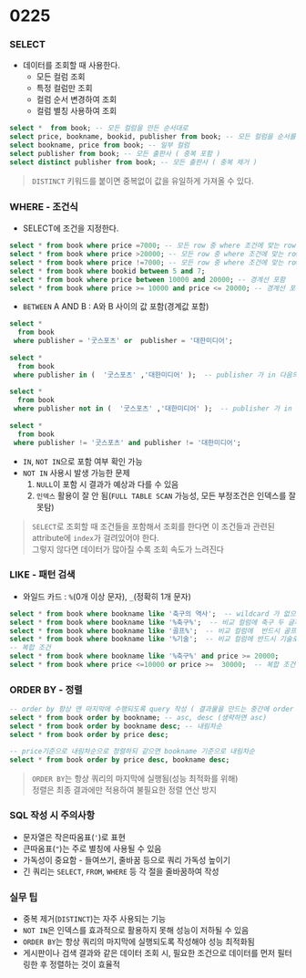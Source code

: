 # 0225
### SELECT

* 데이터를 조회할 때 사용한다.
    * 모든 컬럼 조회
    * 특정 컬럼만 조회
    * 컬럼 순서 변경하여 조회
    * 컬럼 별칭 사용하여 조회
```sql
select *  from book; -- 모든 컬럼을 만든 순서대로
select price, bookname, bookid, publisher from book; -- 모든 컬럼을 순서를 다르게
select bookname, price from book; -- 일부 컬럼
select publisher from book; -- 모든 출판사 ( 중복 포함 )
select distinct publisher from book; -- 모든 출판사 ( 중복 제거 )
```
> `DISTINCT` 키워드를 붙이면 중복없이 값을 유일하게 가져올 수 있다.

### WHERE - 조건식
* SELECT에 조건을 지정한다.
```sql
select * from book where price =7000; -- 모든 row 중 where 조건에 맞는 row 만 추출
select * from book where price >20000; -- 모든 row 중 where 조건에 맞는 row 만 추출
select * from book where price !=7000; -- 모든 row 중 where 조건에 맞는 row 만 추출 ( <>, != : 다른 조건 )
select * from book where bookid between 5 and 7;
select * from book where price between 10000 and 20000; -- 경계선 포함
select * from book where price >= 10000 and price <= 20000; -- 경계선 포함
```
* `BETWEEN` A AND B : A와 B 사이의 값 포함(경계값 포함)

```sql
select *
  from book
 where publisher = '굿스포츠' or  publisher = '대한미디어';
 
select *
  from book
 where publisher in (  '굿스포츠' ,'대한미디어' );  -- publisher 가 in 다음의 집합에 포함되는 것 추출 (권장)
 
select *
  from book
 where publisher not in (  '굿스포츠' ,'대한미디어' );  -- publisher 가 in 다음의 집합에 포함되지 않는 것 추출 (비 권장)
 
select *
  from book
 where publisher != '굿스포츠' and publisher != '대한미디어'; 
 ```
* `IN`, `NOT IN`으로 포함 여부 확인 가능
* `NOT IN` 사용시 발생 가능한 문제
    1. `NULL`이 포함 시 결과가 예상과 다를 수 있음
    2. `인덱스` 활용이 잘 안 됨(`FULL TABLE SCAN` 가능성, 모든 부정조건은 인덱스를 잘 못탐)

> `SELECT`로 조회할 때 조건들을 포함해서 조회를 한다면 이 조건들과 관련된 attribute에 `index`가 걸려있어야 한다.<br>
그렇지 않다면 데이터가 많아질 수록 조회 속도가 느려진다

### LIKE - 패턴 검색
* 와일드 카드 : `%`(0개 이상 문자), `_`(정확히 1개 문자)

```sql
select * from book where bookname like '축구의 역사';  -- wildcard 가 없으므로 = 과 동일한 비교
select * from book where bookname like '%축구%';  -- 비교 컬럼에 축구 두 글자가 포함되면 된다.
select * from book where bookname like '골프%';  -- 비교 컬럼에  반드시 골프로 시작.
select * from book where bookname like '%기술';  -- 비교 컬럼에 반드시 기술로 종료.
-- 복합 조건
select * from book where bookname like '%축구%' and price >= 20000;
select * from book where price <=10000 or price >=  30000;  -- 복합 조건이 3개 이상이면서 and 와 or 가 섞여 있는 경우 가독성을 위해서라도 () 를 활용
```

### ORDER BY - 정렬
```sql
-- order by 항상 맨 마지막에 수행되도록 query 작성 ( 결과물을 만드는 중간에 order by 포함되면 성능 하락의 원인이 된다. )
select * from book order by bookname; -- asc, desc (생략하면 asc)
select * from book order by bookname desc; -- 내림차순
select * from book order by price desc;

-- price기준으로 내림차순으로 정렬하되 같으면 bookname 기준으로 내림차순
select * from book order by price desc, bookname desc; 
```
> `ORDER BY`는 항상 쿼리의 마지막에 실행됨(성능 최적화를 위해)<br>
   정렬은 최종 결과에만 적용하여 불필요한 정렬 연산 방지

### SQL 작성 시 주의사항
* 문자열은 작은따옴표(`'`)로 표현
* 큰따옴표(`"`)는 주로 별칭에 사용될 수 있음
* 가독성이 중요함 - 들여쓰기, 줄바꿈 등으로 쿼리 가독성 높이기
* 긴 쿼리는 `SELECT`, `FROM`, `WHERE` 등 각 절을 줄바꿈하여 작성

### 실무 팁
* 중복 제거(`DISTINCT`)는 자주 사용되는 기능
* `NOT IN`은 인덱스를 효과적으로 활용하지 못해 성능이 저하될 수 있음
* `ORDER BY`는 항상 쿼리의 마지막에 실행되도록 작성해야 성능 최적화됨
* 게시판이나 검색 결과와 같은 데이터 조회 시, 필요한 조건으로 데이터를 먼저 필터링한 후 정렬하는 것이 효율적